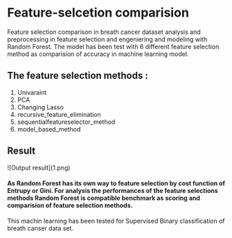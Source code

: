 # <h1>Feature-selcetion comparision </h1>
Feature selection comparison in breath cancer dataset
analysis and preprocessing in feature selection and engeniering and modeling with Random Forest.
The model has been test with 6 different feature selection method as comparision of accuracy in machine learning model.

<h2>The feature selection methods :</h2>

1. Univaraint
2. PCA
3. Changing Lasso 
4. recursive_feature_elimination
5. sequentialfeatureselector_method
6. model_based_method
<h2>Result</h2>
![Output result](1.png)
<h4> As Random Forest has its own way to feature selection by cost function of Entrupy or Gini. For analysis the performances of the feature selections methods
  Random Forest is compatible benchmark as scoring and comparision of feature selection methods.</h4>
  This machin learning has been tested for Supervised Binary classification of breath canser data set.
